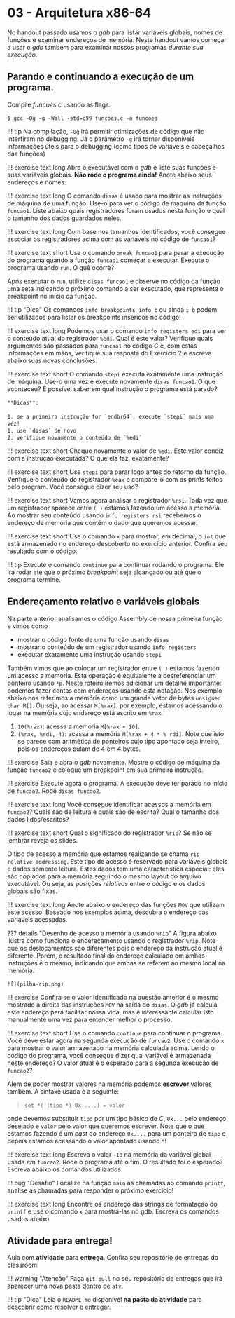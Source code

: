 # 03 - Arquitetura x86-64

No handout passado usamos o *gdb* para listar variáveis globais, nomes de funções e examinar endereços de memória. Neste handout vamos começar a usar o *gdb* também para examinar nossos programas *durante sua execução*.

## Parando e continuando a execução de um programa.

Compile *funcoes.c* usando as flags:

<div class="termy">

```console
$ gcc -Og -g -Wall -std=c99 funcoes.c -o funcoes
```

</div>

!!! tip
    Na compilação, `-Og` irá permitir otimizações de código que não interfiram no debugging. Já o parâmetro `-g` irá tornar disponíveis informações úteis para o debugging (como tipos de variáveis e cabeçalhos das funções)

!!! exercise text long
    Abra o executável com o *gdb* e liste suas funções e suas variáveis globais. **Não rode o programa ainda!** Anote abaixo seus endereços e nomes.

!!! exercise text long
    O comando `disas` é usado para mostrar as instruções de máquina de uma função. Use-o para ver o código de máquina da função `funcao1`. Liste abaixo quais registradores foram usados nesta função e qual o tamanho dos dados guardados neles.

!!! exercise text long
    Com base nos tamanhos identificados, você consegue associar os registradores acima com as variáveis no código de `funcao1`?

!!! exercise text short
    Use o comando `break funcao1` para parar a execução do programa quando a função `funcao1` começar a executar. Execute o programa usando `run`. O quê ocorre?


Após executar o `run`, utilize `disas funcao1` e observe no código da função uma seta indicando o próximo comando a ser executado, que representa o breakpoint no início da função.

!!! tip "Dica"
    Os comandos `info breakpoints`, `info b` ou ainda `i b` podem ser utilizados para listar os breakpoints inseridos no código!

!!! exercise text long
    Podemos usar o comando `info registers edi` para ver o conteúdo atual do registrador `%edi`. Qual é este valor? Verifique quais argumentos são passados para `funcao1` no código *C* e, com estas informações em mãos, verifique sua resposta do Exercício 2 e escreva abaixo suas novas conclusões.

!!! exercise text short
    O comando `stepi` executa exatamente uma instrução de máquina. Use-o uma vez e execute novamente `disas funcao1`. O que aconteceu? É possível saber em qual instrução o programa está parado?

    **Dicas**:

    1. se a primeira instrução for `endbr64`, execute `stepi` mais uma vez!
    1. use `disas` de novo
    2. verifique novamente o conteúdo de `%edi`

!!! exercise text short
    Cheque novamente o valor de `%edi`. Este valor condiz com a instrução executada? O que ela faz, exatamente?

!!! exercise text short
    Use `stepi` para parar logo antes do retorno da função. Verifique o conteúdo do registrador `%eax` e compare-o com os prints feitos pelo program. Você consegue dizer seu uso?

!!! exercise text short
    Vamos agora analisar o registrador `%rsi`. Toda vez que um registrador aparece entre `( )` estamos fazendo um acesso a memória. Ao mostrar seu conteúdo usando `info registers rsi` recebemos o endereço de memória que contém o dado que queremos acessar.

!!! exercise text short
    Use o comando `x` para mostrar, em decimal, o `int` que está armazenado no endereço descoberto no exercício anterior. Confira seu resultado com o código.

!!! tip
    Execute o comando `continue` para continuar rodando o programa. Ele irá rodar até que o próximo *breakpoint* seja alcançado ou até que o programa termine.

## Endereçamento relativo e variáveis globais

Na parte anterior analisamos o código Assembly de nossa primeira função e vimos como

* mostrar o código fonte de uma função usando `disas`
* mostrar o conteúdo de um registrador usando `info registers`
* executar exatamente uma instrução usando `stepi`

Também vimos que ao colocar um registrador entre `( )` estamos fazendo um acesso a memória. Esta operação é equivalente a desreferenciar um ponteiro usando `*p`. Neste roteiro iremos adicionar um detalhe importante: podemos fazer contas com endereços usando esta notação. Nos exemplo abaixo nos referimos a memória como um grande vetor de bytes `unsigned char M[]`. Ou seja, ao acessar `M[%rax]`, por exemplo, estamos acessando o lugar na memória cujo endereço está escrito em `%rax`.

1. `10(%rax)`: acessa a memória `M[%rax + 10]`.
1. `(%rax, %rdi, 4)`: acessa a memória `M[%rax + 4 * % rdi]`. Note que isto se parece com aritmética de ponteiros cujo tipo apontado seja inteiro, pois os endereços pulam de 4 em 4 bytes.

!!! exercise
    Saia e abra o *gdb* novamente. Mostre o código de máquina da função `funcao2` e coloque um breakpoint em sua primeira instrução.

!!! exercise
    Execute agora o programa. A execução deve ter parado no início de `funcao2`. Rode `disas funcao2`.

!!! exercise text long
    Você consegue identificar acessos a memória em `funcao2`? Quais são de leitura e quais são de escrita? Qual o tamanho dos dados lidos/escritos?

!!! exercise text short
    Qual o significado do registrador `%rip`? Se não se lembrar reveja os slides.

O tipo de acesso a memória que estamos realizando se chama `rip relative addressing`. Este tipo de acesso é reservado para variáveis globais e dados somente leitura. Estes dados tem uma característica especial: eles são copiados para a memória seguindo o mesmo layout do arquivo executável. Ou seja, as posições *relativas* entre o código e os dados globais são fixas.

!!! exercise text long
    Anote abaixo o endereço das funções `MOV` que utilizam este acesso. Baseado nos exemplos acima, descubra o endereço das variáveis acessadas.

??? details "Desenho de acesso a memória usando `%rip`"
    A figura abaixo ilustra como funciona o endereçamento usando o registrador `%rip`. Note que os deslocamentos são diferentes pois o endereço da instrução atual é diferente. Porém, o resultado final do endereço calculado em ambas instruções é o mesmo, indicando que ambas se referem ao mesmo local na memória.

    ![](pilha-rip.png)

!!! exercise
    Confira se o valor identificado na questão anterior é o mesmo mostrado a direita das instruções `MOV` na saída do `disas`. O *gdb* já calcula este endereço para facilitar nossa vida, mas é interessante calcular isto manualmente uma vez para entender melhor o processo.

!!! exercise text short
    Use o comando `continue` para continuar o programa. Você deve estar agora na segunda execução de `funcao2`. Use o comando `x` para mostrar o valor armazenado na memória calculada acima. Lendo o código do programa, você consegue dizer qual variável é armazenada neste endereço? O valor atual é o esperado para a segunda execução de `funcao2`?


Além de poder mostrar valores na memória podemos **escrever** valores também. A sintaxe usada é a seguinte:

> `set *( (tipo *) 0x.....) = valor`

onde devemos substituir `tipo` por um tipo básico de *C*, `0x...` pelo endereço desejado e `valor` pelo valor que queremos escrever. Note que o que estamos fazendo é um *cast* do endereço `0x....` para um ponteiro de `tipo` e depois estamos acessando o valor apontado usando `*`!

!!! exercise text long
    Escreva o valor `-10` na memória da variável global usada em `funcao2`. Rode o programa até o fim. O resultado foi o esperado? Escreva abaixo os comandos utilizados.

!!! bug "Desafio"
    Localize na função `main` as chamadas ao comando `printf`, analise as chamadas para responder o próximo exercício!

!!! exercise text long
    Encontre os endereço das strings de formatação do `printf` e use o comando `x` para mostrá-las no gdb. Escreva os comandos usados abaixo.

## Atividade para entrega!

Aula com **atividade** para **entrega**. Confira seu repositório de entregas do classroom!

!!! warning "Atenção"
    Faça `git pull` no seu repositório de entregas que irá aparecer uma nova pasta dentro de `atv`.

!!! tip "Dica"
    Leia o `README.md` disponível **na pasta da atividade** para descobrir como resolver e entregar.